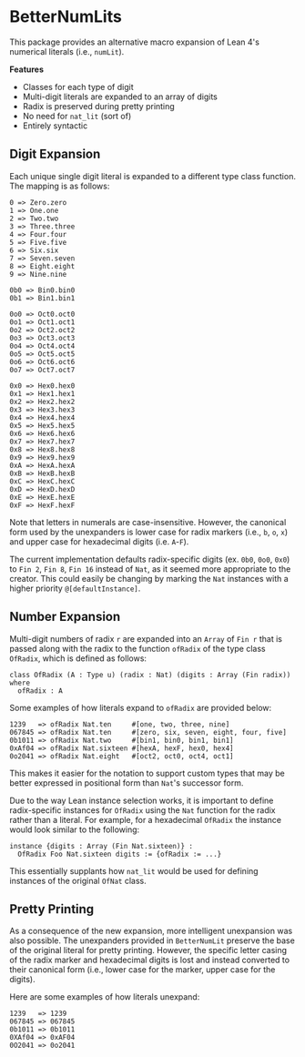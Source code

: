 # BetterNumLits

This package provides an alternative macro expansion of Lean 4's numerical literals (i.e., `numLit`). 

**Features**
- Classes for each type of digit
- Multi-digit literals are expanded to an array of digits
- Radix is preserved during pretty printing
- No need for `nat_lit` (sort of)
- Entirely syntactic

## Digit Expansion

Each unique single digit literal is expanded to a different type class function. The mapping is as follows:

```
0 => Zero.zero
1 => One.one
2 => Two.two
3 => Three.three
4 => Four.four
5 => Five.five
6 => Six.six
7 => Seven.seven
8 => Eight.eight
9 => Nine.nine

0b0 => Bin0.bin0
0b1 => Bin1.bin1

0o0 => Oct0.oct0
0o1 => Oct1.oct1
0o2 => Oct2.oct2
0o3 => Oct3.oct3
0o4 => Oct4.oct4
0o5 => Oct5.oct5
0o6 => Oct6.oct6
0o7 => Oct7.oct7

0x0 => Hex0.hex0
0x1 => Hex1.hex1
0x2 => Hex2.hex2
0x3 => Hex3.hex3
0x4 => Hex4.hex4
0x5 => Hex5.hex5
0x6 => Hex6.hex6
0x7 => Hex7.hex7
0x8 => Hex8.hex8
0x9 => Hex9.hex9
0xA => HexA.hexA
0xB => HexB.hexB
0xC => HexC.hexC
0xD => HexD.hexD
0xE => HexE.hexE
0xF => HexF.hexF
```

Note that letters in numerals are case-insensitive. However, the canonical form used by the unexpanders is lower case for radix markers (i.e., `b`, `o`, `x`) and upper case for hexadecimal digits (i.e. `A`-`F`).

The current implementation defaults radix-specific digits (ex. `0b0`, `0o0`, `0x0`) to `Fin 2`, `Fin 8`,  `Fin 16` instead of `Nat`, as it seemed more appropriate to the creator. This could easily be changing by marking the `Nat` instances with a higher priority `@[defaultInstance]`.

## Number Expansion

Multi-digit numbers of radix `r` are expanded into an `Array` of `Fin r` that is passed along with the radix to the function `ofRadix` of the type class `OfRadix`, which is defined as follows:

```lean
class OfRadix (A : Type u) (radix : Nat) (digits : Array (Fin radix)) where
  ofRadix : A
```

Some examples of how literals expand to `ofRadix` are provided below:

```
1239   => ofRadix Nat.ten     #[one, two, three, nine]
067845 => ofRadix Nat.ten     #[zero, six, seven, eight, four, five]
0b1011 => ofRadix Nat.two     #[bin1, bin0, bin1, bin1]
0xAf04 => ofRadix Nat.sixteen #[hexA, hexF, hex0, hex4]
0o2041 => ofRadix Nat.eight   #[oct2, oct0, oct4, oct1]
```

This makes it easier for the notation to support custom types that may be better expressed in positional form than `Nat`'s successor form.

Due to the way Lean instance selection works, it is important to define radix-specific instances for `OfRadix` using the `Nat` function for the radix rather than a literal. For example, for a hexadecimal `OfRadix` the instance would look similar to the following:

```lean
instance {digits : Array (Fin Nat.sixteen)} : 
  OfRadix Foo Nat.sixteen digits := {ofRadix := ...}
```

This essentially supplants how `nat_lit` would be used for defining instances of the original `OfNat` class.

## Pretty Printing

As a consequence of the new expansion, more intelligent unexpansion was also possible. The unexpanders provided in `BetterNumLit` preserve the base of the original literal for pretty printing. However, the specific letter casing of the radix marker and hexadecimal digits is lost and instead converted to their canonical form (i.e., lower case for the marker, upper case for the digits). 

Here are some examples of how literals unexpand:

```
1239   => 1239
067845 => 067845
0b1011 => 0b1011
0XAf04 => 0xAF04
0O2041 => 0o2041
```
